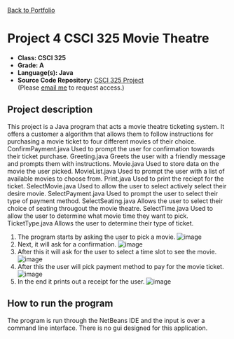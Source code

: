 [Back to Portfolio](./)

Project 4 CSCI 325 Movie Theatre
===============

-   **Class: CSCI 325** 
-   **Grade: A** 
-   **Language(s): Java** 
-   **Source Code Repository:** [CSCI 325 Project](https://github.com/tylerpoor05/CSCI-325)  
    (Please [email me](mailto:mtpoor@csustudent.net?subject=GitHub%20Access) to request access.)

## Project description

This project is a Java program that acts a movie theatre ticketing system. It offers a customer a algorithm that allows them to follow instructions for purchasing a movie ticket to four different movies of their choice.
ConfirmPayment.java 
    Used to prompt the user for confirmation towards their ticket purchase.
Greeting.java 
    Greets the user with a friendly message and prompts them with instructions.
Movie.java 
    Used to store data on the movie the user picked.
MovieList.java 
    Used to prompt the user with a list of available movies to choose from.
Print.java 
    Used to print the reciept for the ticket.
SelectMovie.java 
    Used to allow the user to select actively select their desire movie.
SelectPayment.java 
    Used to prompt the user to select their type of payment method.
SelectSeating.java 
    Allows the user to select their choice of seating througout the movie theatre.
SelectTime.java 
    Used to allow the user to determine what movie time they want to pick.
TicketType.java 
    Allows the user to determine their type of ticket.

1. The program starts by asking the user to pick a movie.
    ![image](https://user-images.githubusercontent.com/65245471/206333808-9808be8f-3611-4dc0-8dd8-839b150e605b.png)
2. Next, it will ask for a confirmation.
    ![image](https://user-images.githubusercontent.com/65245471/206333700-bce38b9d-e510-4a8c-880a-5df637734637.png)
3. After this it will ask for the user to select a time slot to see the movie.
    ![image](https://user-images.githubusercontent.com/65245471/206333649-4e757b20-30b4-4e69-92c0-df34a20bbf41.png)
4. After this the user will pick payment method to pay for the movie ticket.
    ![image](https://user-images.githubusercontent.com/65245471/206334113-10596688-12c3-445d-9882-94506580d234.png)
5. In the end it prints out a receipt for the user.
    ![image](https://user-images.githubusercontent.com/65245471/206334217-c78d94ae-d045-4879-bd17-76cdc4017bda.png)



## How to run the program

The program is run through the NetBeans IDE and the input is over a command line interface. There is no gui designed for this application.
